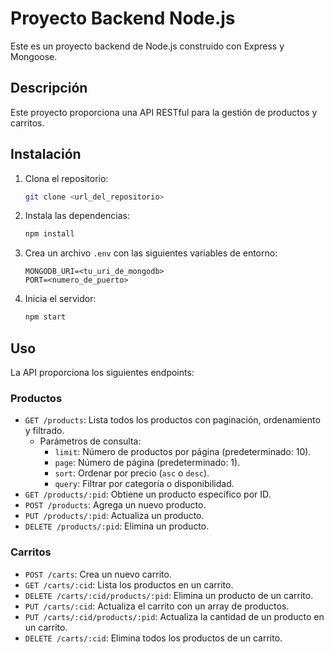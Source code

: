 # Proyecto Backend Node.js

Este es un proyecto backend de Node.js construido con Express y Mongoose.

## Descripción

Este proyecto proporciona una API RESTful para la gestión de productos y carritos.

## Instalación

1.  Clona el repositorio:

    ```bash
    git clone <url_del_repositorio>
    ```

2.  Instala las dependencias:

    ```bash
    npm install
    ```

3.  Crea un archivo `.env` con las siguientes variables de entorno:

    ```
    MONGODB_URI=<tu_uri_de_mongodb>
    PORT=<numero_de_puerto>
    ```

4.  Inicia el servidor:

    ```bash
    npm start
    ```

## Uso

La API proporciona los siguientes endpoints:

### Productos

- `GET /products`: Lista todos los productos con paginación, ordenamiento y filtrado.
  - Parámetros de consulta:
    - `limit`: Número de productos por página (predeterminado: 10).
    - `page`: Número de página (predeterminado: 1).
    - `sort`: Ordenar por precio (`asc` o `desc`).
    - `query`: Filtrar por categoría o disponibilidad.
- `GET /products/:pid`: Obtiene un producto específico por ID.
- `POST /products`: Agrega un nuevo producto.
- `PUT /products/:pid`: Actualiza un producto.
- `DELETE /products/:pid`: Elimina un producto.

### Carritos

- `POST /carts`: Crea un nuevo carrito.
- `GET /carts/:cid`: Lista los productos en un carrito.
- `DELETE /carts/:cid/products/:pid`: Elimina un producto de un carrito.
- `PUT /carts/:cid`: Actualiza el carrito con un array de productos.
- `PUT /carts/:cid/products/:pid`: Actualiza la cantidad de un producto en un carrito.
- `DELETE /carts/:cid`: Elimina todos los productos de un carrito.
